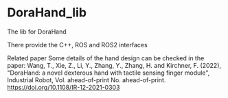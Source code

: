 # DoraHand_lib
The lib for DoraHand

There provide the C++, ROS and ROS2 interfaces

Related paper
Some details of the hand design can be checked in the paper:
Wang, T., Xie, Z., Li, Y., Zhang, Y., Zhang, H. and Kirchner, F. (2022), "DoraHand: a novel dexterous hand with tactile sensing finger module", Industrial Robot, Vol. ahead-of-print No. ahead-of-print. https://doi.org/10.1108/IR-12-2021-0303